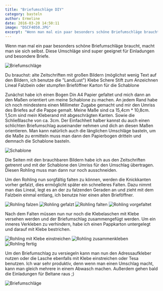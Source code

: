 ```yaml
---
title: "Briefumschläge DIY"
category: basteln
author: Ermeline
date: 2016-03-20 14:50:11
image: "DSCF4050.JPG"
excerpt: "Wenn man mal ein paar besonders schöne Briefumschläge braucht, macht man sie sich selbst."
---
```


Wenn man mal ein paar besonders schöne Briefumschläge braucht, macht man sie sich selbst. Diese Umschläge sind super geeignet für Einladungen und besondere Briefe.

![Briefumschläge](DSCF4049.JPG)

Du brauchst:
alte Zeitschriften mit großen Bildern (möglichst wenig Text auf den Bildern, ich benutze die "LandLust")
Klebe
Schere
Stift zum Anzeichnen
Lineal
Falzbein oder stumpfen Brieföffner
Karton für die Schablone

Zunächst habe ich einen Bogen Din A4 Papier gefaltet und mich dann an den Maßen orientiert um meine Schablone zu machen. An jedem Rand habe ich noch mindestens einen Millimeter Zugabe gemacht und mir den Umriss des Briefes auf die Pappe gemalt. Meine Maße sind ca 15,4cm * 10,8cm. 1,5cm sind mein Kleberand mit abgeschrägten Kanten. Sowie die Schließlasche von ca. 3cm. Der Einfachheit halber kannst du auch einen schlichten Briefumschlag auseinander nehmen und dich an diesen Maßen orientieren. Man kann natürlich auch die länglichen Umschläge basteln, um die Maße zu ermitteln muss man dann den Papierbogen dritteln und demnach die Schablone basteln.

![Schablone](DSCF4041.JPG)

Die Seiten mit den brauchbaren Bildern habe ich aus den Zeitschriften getrennt und mit der Schablone den Umriss für den Umschlag übertragen. Diesen Rohling muss man dann nur noch ausschneiden.

Um den Rohling nun sorgfältig falten zu können, werden die Knickkanten vorher gefalzt, dies ermöglicht später ein schnelleres Falten. Dazu nimmt man das Lineal, legt es an der zu falzenden Geraden an und zieht mit dem Falzbein einmal entlang, ich benutze hier einen alten Brieföffner.

![Rohling falzen](DSCF4042.JPG)
![Rohling gefalzt](DSCF4043.JPG)
![Rohling falten](DSCF4044.JPG)
![Rohling vorgefaltet](DSCF4045.JPG)

Nach dem Falten müssen nun nur noch die Klebelaschen mit Klebe versehen werden und der Briefumschlag zusammengefügt werden. Um ein inneres Verkleben zu verhindern, habe ich einen Pappkarton untergelegt und darauf mit Klebe bestrichen.

![Rohling mit Klebe einstreichen](DSCF4046.JPG)
![Rohling zusammenkleben](DSCF4047.JPG)
![Rohling fertig](DSCF4048.JPG)

Um den Briefumschlag zu versiegeln kann man nun den Adressaufkleber nutzen oder die Lasche ebenfalls mit Klebe einstreichen oder Tesa benutzen. Ich war sehr produktiv, denn wenn man einen Umschlag macht, kann man gleich mehrere in einem Abwasch machen. Außerdem gehen bald die Einladungen für Beltane raus ;)

![Briefumschläge](DSCF4050.JPG)
